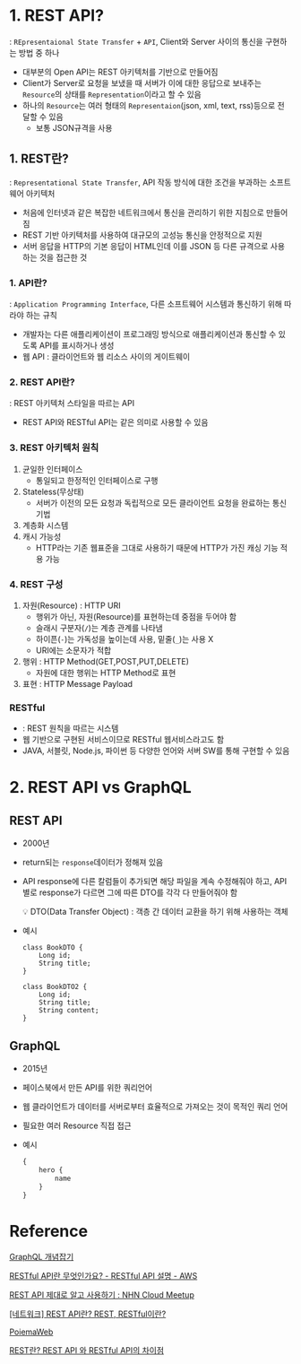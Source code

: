 # 1. REST API?

: `REpresentaional State Transfer` + `API`, Client와 Server 사이의 통신을 구현하는 방법 중 하나

- 대부분의 Open API는 REST 아키텍처를 기반으로 만들어짐
- Client가 Server로 요청을 보냈을 때 서버가 이에 대한 응답으로 보내주는 `Resource`의 상태를 `Representation`이라고 할 수 있음
- 하나의 `Resource`는 여러 형태의 `Representaion`(json, xml, text, rss)등으로 전달할 수 있음
    - 보통 JSON규격을 사용

## 1. REST란?

: `Representational State Transfer`, API 작동 방식에 대한 조건을 부과하는 소프트웨어 아키텍처

- 처음에 인터넷과 같은 복잡한 네트워크에서 통신을 관리하기 위한 지침으로 만들어짐
- REST 기반 아키텍처를 사용하여 대규모의 고성능 통신을 안정적으로 지원
- 서버 응답을 HTTP의 기본 응답이 HTML인데 이를 JSON 등 다른 규격으로 사용하는 것을 접근한 것

### 1. API란?

: `Application Programming Interface`, 다른 소프트웨어 시스템과 통신하기 위해 따라야 하는 규칙

- 개발자는 다른 애플리케이션이 프로그래밍 방식으로 애플리케이션과 통신할 수 있도록 API를 표시하거나 생성
- 웹 API : 클라이언트와 웹 리소스 사이의 게이트웨이

### 2. REST API란?

: REST 아키텍처 스타일을 따르는 API

- REST API와 RESTful API는 같은 의미로 사용할 수 있음

### 3. REST 아키텍처 원칙

1. 균일한 인터페이스
    - 통일되고 한정적인 인터페이스로 구행
2. Stateless(무상태)
    - 서버가 이전의 모든 요청과 독립적으로 모든 클라이언트 요청을 완료하는 통신 기법
3. 계층화 시스템
4. 캐시 가능성
    - HTTP라는 기존 웹표준을 그대로 사용하기 때문에 HTTP가 가진 캐싱 기능 적용 가능

### 4. REST 구성

1. 자원(Resource) : HTTP URI
    - 행위가 아닌, 자원(Resource)를 표현하는데 중점을 두어야 함
    - 슬래시 구분자(`/`)는 계층 관계를 나타냄
    - 하이픈(`-`)는 가독성을 높이는데 사용, 밑줄(`_`)는 사용 X
    - URI에는 소문자가 적합
2. 행위 : HTTP Method(GET,POST,PUT,DELETE)
    - 자원에 대한 행위는 HTTP Method로 표현
3. 표현 : HTTP Message Payload

### RESTful

- : REST 원칙을 따르는 시스템
- 웹 기반으로 구현된 서비스이므로 RESTful 웹서비스라고도 함
- JAVA, 서블릿, Node.js, 파이썬 등 다양한 언어와 서버 SW를 통해 구현할 수 있음

# 2. REST API vs GraphQL

## REST API

- 2000년
- return되는 `response`데이터가 정해져 있음
- API response에 다른 칼럼들이 추가되면 해당 파일을 계속 수정해줘야 하고, API 별로 response가 다르면 그에 따른 DTO를 각각 다 만들어줘야 함
    
    <aside>
    💡 DTO(Data Transfer Object) : 객층 간 데이터 교환을 하기 위해 사용하는 객체
    
    </aside>
    
- 예시
    
    ```tsx
    class BookDTO {
    	Long id;
        String title;
    }
    
    class BookDTO2 {
    	Long id;
        String title;
        String content;
    }
    ```
    

## GraphQL

- 2015년
- 페이스북에서 만든 API를 위한 쿼리언어
- 웹 클라이언트가 데이터를 서버로부터 효율적으로 가져오는 것이 목적인 쿼리 언어
- 필요한 여러 Resource 직접 접근
- 예시
    
    ```graphql
    {
    	hero {
        	name
    	}
    }
    ```
    

# Reference

[GraphQL 개념잡기](https://tech.kakao.com/2019/08/01/graphql-basic/)

[RESTful API란 무엇인가요? - RESTful API 설명 - AWS](https://aws.amazon.com/ko/what-is/restful-api/)

[REST API 제대로 알고 사용하기 : NHN Cloud Meetup](https://meetup.nhncloud.com/posts/92)

[[네트워크] REST API란? REST, RESTful이란?](https://khj93.tistory.com/entry/네트워크-REST-API란-REST-RESTful이란)

[PoiemaWeb](https://poiemaweb.com/js-rest-api)

[REST란? REST API 와 RESTful API의 차이점](https://dev-coco.tistory.com/97)